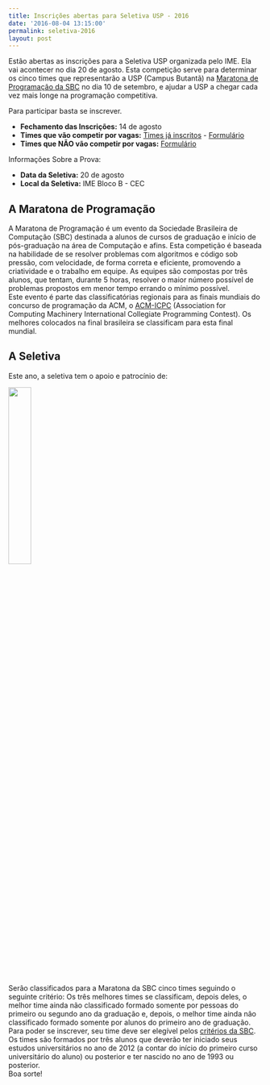 ```yaml
---
title: Inscrições abertas para Seletiva USP - 2016
date: '2016-08-04 13:15:00'
permalink: seletiva-2016
layout: post
---
```

Estão abertas as inscrições para a Seletiva USP organizada pelo IME. Ela vai acontecer no dia 20 de agosto. Esta competição serve para determinar os cinco times que representarão a USP (Campus Butantã) na [Maratona de Programação da SBC](http://maratona.ime.usp.br/) no dia 10 de setembro, e ajudar a USP a chegar cada vez mais longe na programação competitiva.  
  
Para participar basta se inscrever.  
- **Fechamento das Inscrições:** 14 de agosto  
- **Times que vão competir por vagas:** [Times já inscritos](https://docs.google.com/spreadsheets/d/1_2zSvgRibBQwNZsDy-StzHPYLsoBw_vtPPciQMeaSl0/edit?usp=sharing) - [Formulário](https://goo.gl/forms/pQVVVceEzIERo6Ab2)  
- **Times que NÃO vão competir por vagas:** [Formulário](https://goo.gl/forms/4OZusKB3poENRnW02)  

Informações Sobre a Prova:  
- **Data da Seletiva:** 20 de agosto  
- **Local da Seletiva:** IME Bloco B - CEC  

## A Maratona de Programação
A Maratona de Programação é um evento da Sociedade Brasileira de Computação (SBC) destinada a alunos de cursos de graduação e início de pós-graduação na área de Computação e afins. Esta competição é baseada na habilidade de se resolver problemas com algoritmos e código sob pressão, com velocidade, de forma correta e eficiente, promovendo a criatividade e o trabalho em equipe. As equipes são compostas por três alunos, que tentam, durante 5 horas, resolver o maior número possível de problemas propostos em menor tempo errando o mínimo possível.  
Este evento é parte das classificatórias regionais para as finais mundiais do concurso de programação da ACM, o [ACM-ICPC](http://icpc.baylor.edu) (Association for Computing Machinery International Collegiate Programming Contest). Os melhores colocados na final brasileira se classificam para esta final mundial.  

## A Seletiva
Este ano, a seletiva tem o apoio e patrocínio de:

[<img src="{{ site.baseurl }}/forestryio/images/patrocinio.png" style="width:30%; height:30%">](http://www.alura.com.br/)

Serão classificados para a Maratona da SBC cinco times seguindo o seguinte critério: Os três melhores times se classificam, depois deles, o melhor time ainda não classificado formado somente por pessoas do primeiro ou segundo ano da graduação e, depois, o melhor time ainda não classificado formado somente por alunos do primeiro ano de graduação.  
Para poder se inscrever, seu time deve ser elegível pelos [critérios da SBC](http://maratona.ime.usp.br/regras16.html). Os times são formados por três alunos que deverão ter iniciado seus estudos universitários no ano de 2012 (a contar do início do primeiro curso universitário do aluno) ou posterior e ter nascido no ano de 1993 ou posterior.  
Boa sorte!
